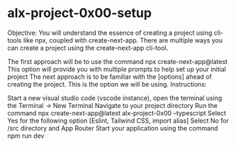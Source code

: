 # alx-project-0x00-setup
Objective: You will understand the essence of creating a project using cli-tools like npx, coupled with create-next-app. There are multiple ways you can create a project using the create-next-app cli-tool.

The first approach will be to use the command npx create-next-app@latest This option will provide you with multiple prompts to help set up your initial project
The next approach is to be familiar with the [options] ahead of creating the project. This is the option we will be using.
Instructions:

Start a new visual studio code (vscode instance), open the terminal using the Terminal -> New Terminal
Navigate to your project directory
Run the command npx create-next-app@latest alx-project-0x00 –typescript
Select Yes for the following option [Eslint, Tailwind CSS, import alias]
Select No for /src directory and App Router
Start your application using the command npm run dev
